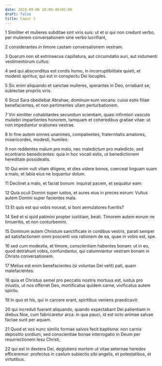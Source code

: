 ```yaml
---
date: 2024-09-06 20:00:48+02:00
draft: false
title: Caput 3
---
```





1 Similiter et mulieres subditae sint viris suis: ut et si qui non credunt verbo, per mulierem conversationem sine verbo lucrifiant,

2 considerantes in timore castam conversationem vestram.

3 Quarum non sit extrinsecus capillatura, aut circumdatio auri, aut indumenti vestimentorum cultus:

4 sed qui absconditus est cordis homo, in incorruptibilitate quieti, et modesti spiritus, qui est in conspectu Dei locuples.

5 Sic enim aliquando et sanctae mulieres, sperantes in Deo, ornabant se, subiectae propriis viris.

6 Sicut Sara obediebat Abrahae, dominum eum vocans: cuius estis filiae benefacientes, et non pertimentes ullam perturbationem.

7 Viri similiter cohabitantes secundum scientiam, quasi infirmiori vasculo muliebri impartientes honorem, tamquam et coheredibus gratiae vitae: ut non impediantur orationes vestrae.

8 In fine autem omnes unanimes, compatientes, fraternitatis amatores, misericordes, modesti, humiles:

9 non reddentes malum pro malo, nec maledictum pro maledicto, sed econtrario benedicentes: quia in hoc vocati estis, ut benedictionem hereditate possideatis.

10 Qui enim vult vitam diligere, et dies videre bonos, coerceat linguam suam a malo, et labia eius ne loquantur dolum.

11 Declinet a malo, et faciat bonum: inquirat pacem, et sequatur eam:

12 Quia oculi Domini super iustos, et aures eius in preces eorum: Vultus autem Domini super facientes mala.

13 Et quis est qui vobis noceat, si boni aemulatores fueritis?

14 Sed et si quid patimini propter iustitiam, beati. Timorem autem eorum ne timueritis, et non conturbemini.

15 Dominum autem Christum sanctificate in cordibus vestris, parati semper ad satisfactionem omni poscenti vos rationem de ea, quae in vobis est, spe.

16 sed cum modestia, et timore, conscientiam habentes bonam: ut in eo, quod detrahunt vobis, confundantur, qui calumniantur vestram bonam in Christo conversationem.

17 Melius est enim benefacientes (si voluntas Dei velit) pati, quam malefacientes.

18 quia et Christus semel pro peccatis nostris mortuus est, iustus pro iniustis, ut nos offerret Deo, mortificatus quidem carne, vivificatus autem spiritu.

19 In quo et his, qui in carcere erant, spiritibus veniens praedicavit:

20 qui increduli fuerant aliquando, quando expectabant Dei patientiam in diebus Noe, cum fabricaretur arca: in qua pauci, id est octo animae salvae factae sunt per aquam.

21 Quod et vos nunc similis formae salvos fecit baptisma: non carnis depositio sordium, sed conscientiae bonae interrogatio in Deum per resurrectionem Iesu Christi,

22 qui est in dextera Dei, deglutiens mortem ut vitae aeternae heredes efficeremur: profectus in caelum subiectis sibi angelis, et potestatibus, et virtutibus.

